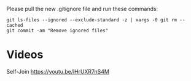 Please pull the new .gitignore file and run these commands:

```
git ls-files --ignored --exclude-standard -z | xargs -0 git rm --cached
git commit -am "Remove ignored files"
```


# Videos
Self-Join https://youtu.be/lHrUXR7nS4M <br>
